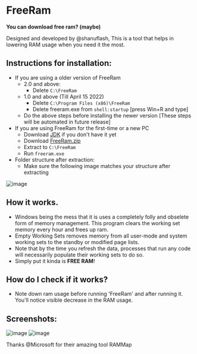 # FreeRam
**You can download free ram? (maybe)**

Designed and developed by @shanuflash, This is a tool that helps in lowering RAM usage when you need it the most.

## Instructions for installation:
- If you are using a older version of FreeRam
  - 2.0 and above:
    - Delete `C:\FreeRam`
  - 1.0 and above (Till April 15 2022)
    - Delete `C:\Program Files (x86)\FreeRam`
    - Delete freeram.exe from `shell:startup` [press Win+R and type]
  - Do the above steps before installing the newer version [These steps will be automated in future release]
- If you are using FreeRam for the first-time or a new PC
  - Download [JDK](https://download.oracle.com/java/19/latest/jdk-19_windows-x64_bin.msi) if you don't have it yet
  - Download [FreeRam.zip](https://github.com/shanuflash/freeram/releases/latest/download/freeram.zip)
  - Extract to `C:\FreeRam`
  - Run `freeram.exe`
- Folder structure after extraction: 
  - Make sure the following image matches your structure after extracting
 
![image](https://user-images.githubusercontent.com/39374797/230544481-9097f029-7f9e-474e-bf4b-e57d83861873.png)

## How it works.<br>
- Windows being the mess that it is uses a completely folly and obselete form of memory management. This program clears the working set memory every hour and frees up ram.
- Empty Working Sets removes memory from all user-mode and system working sets to the standby or modified page lists.<br>
- Note that by the time you refresh the data, processes that run any code will necessarily populate their working sets to do so.<br>
- Simply put it kinda is **FREE RAM**!

## How do I check if it works?
- Note down ram usage before running 'FreeRam' and after running it. You'll notice visible decrease in the RAM usage.

## Screenshots:
![image](https://user-images.githubusercontent.com/39374797/230544261-64023720-7b82-44a9-9e8d-41bd7b397575.png) ![image](https://user-images.githubusercontent.com/39374797/182328198-94e5a3f2-9bf0-4c68-a740-23ef5d9ba9b1.png) 

Thanks @Microsoft for their amazing tool RAMMap
